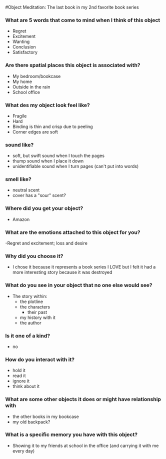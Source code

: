#Object Meditation: The last book in my 2nd favorite book series

### What are 5 words that come to mind when I think of this object
- Regret
- Excitement
- Wanting
- Conclusion
- Satisfactory

### Are there spatial places this object is associated with?
- My bedroom/bookcase
- My home
- Outside in the rain
- School office

### What des my object look feel like?
- Fragile
- Hard
- Binding is thin and crisp due to peeling
- Corner edges are soft

### sound like?
 - soft, but swift sound when I touch the pages
 - thump sound when I place it down
 - unidentifiable sound when I turn pages (can't put into words)
### smell like?
- neutral scent
- cover has a "sour" scent?

### Where did you get your object?
- Amazon

### What are the emotions attached to this object for you?
-Regret and excitement; loss and desire

### Why did you choose it?
- I chose it because it represents a book series I LOVE but I felt it had a more interesting story because it was destroyed

### What do you see in your object that no one else would see?
- The story within:
  - the plotline
  - the characters
    - their past
  - my history with it
  - the author
### Is it one of a kind?
- no

### How do you interact with it?
- hold it
- read it
- ignore it
- think about it

### What are some other objects it does or might have relationship with
- the other books in my bookcase
- my old backpack?

### What is a specific memory you have with this object?
- Showing it to my friends at school in the office (and carrying it with me every day)

<!-- # this is the biggest header (h1)
## h2
### h3

**this is bold**
- these
- are
- bullets -->
